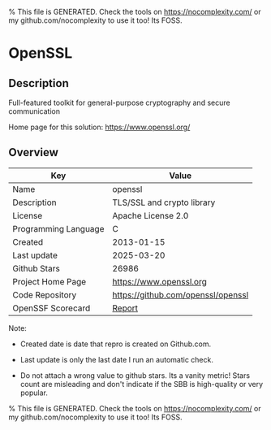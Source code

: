 
% This file is GENERATED. Check the tools on https://nocomplexity.com/ or my github.com/nocomplexity to use it too! Its FOSS. 

# OpenSSL

## Description 

Full-featured toolkit for general-purpose cryptography and secure communication

Home page for this solution: https://www.openssl.org/ 

## Overview 

| Key | Value |
| --- | --- |
| Name | openssl |
| Description | TLS/SSL and crypto library |
| License | Apache License 2.0 |
| Programming Language | C |
| Created | 2013-01-15 |
| Last update | 2025-03-20 |
| Github Stars | 26986 |
| Project Home Page | https://www.openssl.org |
| Code Repository | https://github.com/openssl/openssl |
| OpenSSF Scorecard | [Report](https://securityscorecards.dev/viewer/?uri=github.com/openssl/openssl) |

Note:
 - Created date is date that repro is created on Github.com. 

- Last update is only the last date I run an automatic check. 

- Do not attach a wrong value to github stars. Its a vanity metric! Stars count are misleading and 
don't indicate if the SBB is high-quality or very popular.

% This file is GENERATED. Check the tools on https://nocomplexity.com/ or my github.com/nocomplexity to use it too! Its FOSS. 

